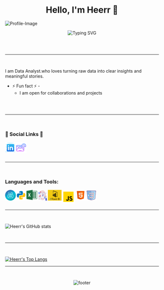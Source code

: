    #      <h1 align="center">Hello, I'm Heerr 🤍</h1> 
<img alt="Profile-Image" src="https://user-images.githubusercontent.com/74038190/212748842-9fcbad5b-6173-4175-8a61-521f3dbb7514.gif" width="400" height="400">

<p align="center">
  <img src="https://readme-typing-svg.demolab.com?font=Fira+Code&weight=500&size=22&pause=1000&color=8A2BE2&center=true&vCenter=true&random=false&width=650&lines=AI+%26+Machine+Learning+Engineer;Data+Analyst;Building+AI-Powered+Solutions;Open-Source+Enthusiast+%26+Contributor;Minimal+APIs+%7C+Scalable+Architectures" alt="Typing SVG" />
</p>

<br/>
<br/>



<hr>

<br/>


I am Data Analyst.who loves turning raw data into clear insights and meaningful stories.
- ⚡ Fun fact ⚡ -
     - I am open for collaborations and projects

<br/>
<br/>

<hr>

<br/>
 
###    :thought_balloon:  Social Links  :thought_balloon:

<!---<a href="https://vinita2000.github.io/Vinita-s-Portfolio/" target="_blank"><img align="left" alt="portfolio" width="40px" height="40px" src="https://github.com/vinita2000/profile/blob/master/git-img/profile.png" /></a> --->

<a href="https://www.linkedin.com/in/heerchotaliya/" target="_blank"><img align="left" alt="portfolio" width="35px" height="35px" src="https://github.com/vinita2000/profile/blob/master/git-img/linkedIn.png" /></a>
<a href="mailto:heerchotaliya78@gmail.com" target="_blank"><img align="left" alt="portfolio" width="35px" height="35px" src="https://github.com/vinita2000/profile/blob/master/git-img/email.png" /></a>


<br/>
<br/>
<br/>

<hr>

<br/>

### Languages and Tools:

<a href="https://www.w3schools.com/sql/sql_quickref.asp" target="_blank"><img align="left" alt="SQL" width="35px" src="https://github.com/vinita2000/profile/blob/master/git-img/SQL.png" /></a>
<a href="https://www.python.org/" target="_blank"><img align="left" alt="Python" width="35px" src="https://github.com/vinita2000/profile/blob/master/git-img/python.png" /></a>
<a href="https://www.w3schools.com/EXCEL/index.php" target="_blank"><img align="left" alt="Excel" width="35px" src="https://github.com/vinita2000/profile/blob/master/git-img/Excel.png" /></a>
<a href="https://www.qlik.com/us/etl" target="_blank"><img align="left" alt="Data Analysis" width="35px" height="35px"  src="https://github.com/vinita2000/profile/blob/master/git-img/Data analysis.jpg" /></a>
<a href="https://learn.microsoft.com/en-us/power-bi/" target="_blank"><img align="left" alt="Power BI" width="45px" height="35px" src="https://github.com/vinita2000/profile/blob/master/git-img/PowerBI.jpg" /></a>
<a href="https://developer.mozilla.org/en-US/docs/Web/JavaScript" target="_blank"><img align="left" alt="Javascript" width="45px"  src="https://github.com/vinita2000/profile/blob/master/git-img/javascript.png" /></a>
<a href="https://www.w3schools.com/html/" target="_blank"><img align="left" alt="HTML" width="35px" src="https://github.com/vinita2000/profile/blob/master/git-img/html.png" /></a>
<a href="https://www.w3schools.com/css/" target="_blank"><img align="left" alt="CSS" width="35px" src="https://github.com/vinita2000/profile/blob/master/git-img/css.png" /></a>

<br/>
<br/>
<br/>

<hr>

<br/>

![Heerr's GitHub stats](https://github-readme-stats.vercel.app/api?username=heerr2005&include_all_commits=true&count_private=true&show_icons=true&theme=vue)

<br />

<hr>

<br />


[![Heerr's Top Langs](https://github-readme-stats.vercel.app/api/top-langs?username=heerr2005&show_icons=true&locale=en&layout=compact)](https://github.com/heerr2005)

<hr>


<br/>
<div align="center">
<!--   <h3>
    "The best way to predict the future is to create it!" 🚀
  </h3> -->
  
  ![footer](https://capsule-render.vercel.app/api?type=waving&color=gradient&height=120&section=footer&text="The%20best%20way%20to%20predict%20the%20future%20is%20to%20create%20it!"%20🚀&fontSize=30&fontAlignY=35&animation=fadeIn)

</div>

